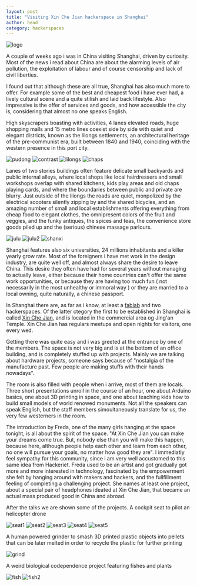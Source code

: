 ```yaml
---
layout: post
title: "Visiting Xin Che Jian hackerspace in Shanghai"
author: head
category: hackerspaces
---
```

![logo](/images/xinchejan/xinchejan_logo.png)

A couple of weeks ago i was in China visiting Shanghai, driven by curiosity.
Most of the news i read about China are about the alarming levels of air pollution,
the exploitation of labour and of course censorship and lack of civil liberties.

I found out that although these are all true, Shanghai has also much more to offer.
For example some of the best and cheapest food i have ever had, a lively cultural
scene and a quite stilish and laid back lifestyle. Also impressive is the
offer of services and goods, and how accessible the city is, considering that almost
no one speaks English.

High skyscrapers boasting with activities, 4 lanes elevated roads, huge shopping malls
and 15 metro lines coexist side by side with quiet and elegant districts, known as
the lilongs settlements, an architectural heritage of the pre-communist era, built
between 1840 and 1940, coinciding with the western presence in this port city.

![pudong](/images/xinchejan/pudong.jpg)
![contrast](/images/xinchejan/contrast.jpg)
![lilongs](/images/xinchejan/lilongs.jpg)
![chaps](/images/xinchejan/chaps.jpg)

Lanes of two stories buildings often feature delicate small backyards and
public internal alleys, where local shops like local hairdressers and small workshops overlap
with shared kitchens, kids play areas and old chaps playing cards, and where the boundaries
between public and private are blurry. Just outside of the lilongs the roads are quiet,
monpolized by the electrical scooters silently zipping by and the shared bicycles,
and an amazing number of small and local establishments offering everything from cheap
food to elegant clothes, the omnipresent colors of the fruit and veggies, and the funky
antiques, the spices and teas, the convenience store goods piled up and the (serious)
chinese massage parlours.

![julu](/images/xinchejan/julu.jpg)
![julu2](/images/xinchejan/julu2.jpg)
![shanxi](/images/xinchejan/shanxi.jpg)

Shanghai features also six universities, 24 millions inhabitants
and a killer yearly grow rate. Most of the foreigners i have met work in the design industry,
are quite well off, and almost always share the desire to leave China. This  desire they often
have had for several years without managing to actually leave, either because their home countries
can't offer the same work opportunities, or because they are having too much fun ( not necessarily
in the most unhealthy or immoral way ) or they are married to a local owning, quite naturally,
a chinese passport.

In Shanghai there are, as far as i know, at least a [fablab](https://www.fablabs.io/labs/ShanghaiFablab)
and two hackerspaces. Of the latter ctegory the first to be established in Shanghai is called [Xin Che Jian](https://xinchejian.com/about-2/),
and is located in the commercial area og Jing'an Temple. Xin Che Jian has regulars meetups and open nights
for visitors, one every wed.

Getting there was quite easy and i was greeted at the entrance by one of the members.
The space is not very big and is at the bottom of an office building, and is completely stuffed
up with projects. Mainly we are talking about hardware projects, someone says because of
"nostalgia of the manufacture past. Few people are making stuffs with their hands nowadays".

The room is also filled with people when i arrive, most of them are locals.
Three short presentations unroll in the course of an hour, one about Arduino basics, one about
3D printing in space, and one about teaching kids how to build small models of world renowed monuments.
Not all the speakers can speak English, but the staff members simoultaneously translate for us, the very
few westerners in the room.

The introduction by Freda, one of the many girls hanging at the space tonight, is all about the spirit of the space.
"At Xin Che Jian you can make your dreams come true. But, nobody else than you will make this happen, because
here, although people help each other and learn from each other, no one will pursue your goals, no matter how good they are".
I immediatly feel sympathy for this community, since i am very well accustomed to this same idea from Hackeriet.
Freda used to be an artist and got gradually got more and more interested in technology, fascinated by the empowerment
she felt by hanging around with makers and hackers, and the fullfillment feeling of completing a challenging project.
She names at least one project, about a special pair of headphones ideated at Xin Che Jian, that became an actual mass produced
good in China and abroad.

After the talks we are shown some of the projects.
A cockpit seat to pilot an helicopter drone

![seat1](/images/xinchejan/IMG_20170322_202149.jpg)
![seat2](/images/xinchejan/IMG_20170322_202136.jpg)
![seat3](/images/xinchejan/IMG_20170322_202129.jpg)
![seat4](/images/xinchejan/IMG_20170322_202121.jpg)
![seat5](/images/xinchejan/IMG_20170322_201529.jpg)

A human powered grinder to smash 3D printed plastic objects into pellets that can be later melted in order to recycle the plastic
for further printing

![grind](/images/xinchejan/IMG_20170322_202502.jpg)

A weird biological codependence project featuring fishes and plants

![fish](/images/xinchejan/IMG_20170322_201610.jpg)
![fish2](/images/xinchejan/IMG_20170322_202623.jpg)

